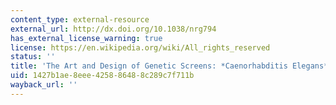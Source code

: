 ```yaml
---
content_type: external-resource
external_url: http://dx.doi.org/10.1038/nrg794
has_external_license_warning: true
license: https://en.wikipedia.org/wiki/All_rights_reserved
status: ''
title: 'The Art and Design of Genetic Screens: *Caenorhabditis Elegans*'
uid: 1427b1ae-8eee-4258-8648-8c289c7f711b
wayback_url: ''
---
```

